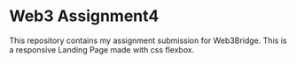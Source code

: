 # Web3 Assignment4

This repository contains my assignment submission for Web3Bridge.
This is a responsive Landing Page made with css flexbox.
